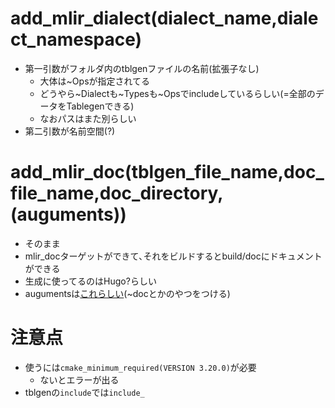 # add_mlir_dialect(dialect_name,dialect_namespace)
* 第一引数がフォルダ内のtblgenファイルの名前(拡張子なし)
	* 大体は~Opsが指定されてる
	* どうやら~Dialectも~Typesも~Opsでincludeしているらしい(=全部のデータをTablegenできる)
	* なおパスはまた別らしい
* 第二引数が名前空間(?)
# add_mlir_doc(tblgen_file_name,doc_file_name,doc_directory,(auguments))
- そのまま
- mlir_docターゲットができて､それをビルドするとbuild/docにドキュメントができる
- 生成に使ってるのはHugo?らしい
- augumentsは[これらしい](https://llvm.org/docs/CommandGuide/tblgen.html#mlir-tblgen-options)(~docとかのやつをつける)
# 注意点
- 使うには`cmake_minimum_required(VERSION 3.20.0)`が必要
	- ないとエラーが出る
- tblgenの`include`では`include_`
